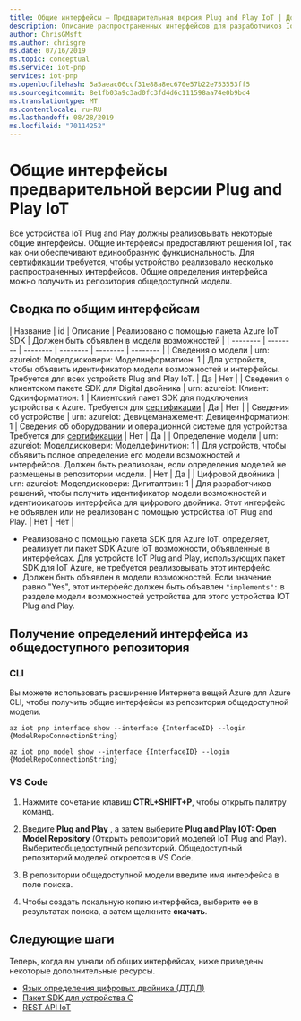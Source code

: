 ```yaml
---
title: Общие интерфейсы — Предварительная версия Plug and Play IoT | Документация Майкрософт
description: Описание распространенных интерфейсов для разработчиков IoT Plug and Play
author: ChrisGMsft
ms.author: chrisgre
ms.date: 07/16/2019
ms.topic: conceptual
ms.service: iot-pnp
services: iot-pnp
ms.openlocfilehash: 5a5aeac06ccf31e88a8ec670e57b22e753553ff5
ms.sourcegitcommit: 8e1fb03a9c3ad0fc3fd4d6c111598aa74e0b9bd4
ms.translationtype: MT
ms.contentlocale: ru-RU
ms.lasthandoff: 08/28/2019
ms.locfileid: "70114252"
---
```

# <a name="iot-plug-and-play-preview-common-interfaces"></a>Общие интерфейсы предварительной версии Plug and Play IoT

Все устройства IoT Plug and Play должны реализовывать некоторые общие интерфейсы. Общие интерфейсы предоставляют решения IoT, так как они обеспечивают единообразную функциональность. Для [сертификации](tutorial-build-device-certification.md) требуется, чтобы устройство реализовало несколько распространенных интерфейсов. Общие определения интерфейса можно получить из репозитория общедоступной модели.

## <a name="summary-of-common-interfaces"></a>Сводка по общим интерфейсам

| Название | id | Описание | Реализовано с помощью пакета Azure IoT SDK | Должен быть объявлен в модели возможностей |
| -------- | -------- | -------- | -------- | -------- | -------- |
| Сведения о модели | urn: azureiot: Моделдисковери: Моделинформатион: 1 | Для устройств, чтобы объявить идентификатор модели возможностей и интерфейсы. Требуется для всех устройств Plug and Play IoT. | Да | Нет |
| Сведения о клиентском пакете SDK для Digital двойника | urn: azureiot: Клиент: Сдкинформатион: 1 | Клиентский пакет SDK для подключения устройства к Azure. Требуется для [сертификации](tutorial-build-device-certification.md) | Да | Нет |
| Сведения об устройстве | urn: azureiot: Девицеманажемент: Девицеинформатион: 1 | Сведения об оборудовании и операционной системе для устройства. Требуется для [сертификации](tutorial-build-device-certification.md) | Нет | Да |
| Определение модели | urn: azureiot: Моделдисковери: Моделдефинитион: 1 | Для устройств, чтобы объявить полное определение его модели возможностей и интерфейсов. Должен быть реализован, если определения моделей не размещены в репозитории модели. | Нет | Да |
| Цифровой двойника | urn: azureiot: Моделдисковери: Дигиталтвин: 1 | Для разработчиков решений, чтобы получить идентификатор модели возможностей и идентификаторы интерфейса для цифрового двойника. Этот интерфейс не объявлен или не реализован с помощью устройства IoT Plug and Play. | Нет | Нет |

- Реализовано с помощью пакета SDK для Azure IoT. определяет, реализует ли пакет SDK Azure IoT возможности, объявленные в интерфейсах. Для устройств IoT Plug and Play, использующих пакет SDK для IoT Azure, не требуется реализовывать этот интерфейс.
- Должен быть объявлен в модели возможностей. Если значение равно "Yes", этот интерфейс должен быть объявлен `"implements":` в разделе модели возможностей устройства для этого устройства IOT Plug and Play.

## <a name="retrieve-interface-definitions-from-the-public-repository"></a>Получение определений интерфейса из общедоступного репозитория

### <a name="cli"></a>CLI

Вы можете использовать расширение Интернета вещей Azure для Azure CLI, чтобы получить общие интерфейсы из репозитория общедоступной модели.

```cmd/sh
az iot pnp interface show --interface {InterfaceID} --login {ModelRepoConnectionString}
```

```cmd/sh
az iot pnp model show --interface {InterfaceID} --login {ModelRepoConnectionString}
```

### <a name="vs-code"></a>VS Code

1. Нажмите сочетание клавиш **CTRL+SHIFT+P**, чтобы открыть палитру команд.

1. Введите **Plug and Play** , а затем выберите **Plug and Play IOT: Open Model Repository** (Открыть репозиторий моделей IoT Plug and Play). Выберитеобщедоступный репозиторий. Общедоступный репозиторий моделей откроется в VS Code.

1. В репозитории общедоступной модели введите имя интерфейса в поле поиска.

1. Чтобы создать локальную копию интерфейса, выберите ее в результатах поиска, а затем щелкните **скачать**.

## <a name="next-steps"></a>Следующие шаги

Теперь, когда вы узнали об общих интерфейсах, ниже приведены некоторые дополнительные ресурсы.

- [Язык определения цифровых двойника (ДТДЛ)](https://aka.ms/DTDL)
- [Пакет SDK для устройства C](https://docs.microsoft.com/azure/iot-hub/iot-c-sdk-ref/)
- [REST API IoT](https://docs.microsoft.com/rest/api/iothub/device)
